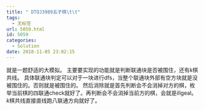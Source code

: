 ```yaml
---
title: " DTOJ3989五子棋\t\t"
tags:
  - 无标签
url: 5059.html
id: 5059
categories:
  - Solution
date: 2018-11-05 23:02:15
---
```


就是一题舒适的大模拟。 主要要实现的功能就是判断联通块是否被围住，还有$k$棋共线。 具体联通块判定可以对于一块进行dfs，当整个联通块外部有空方块就是没被围住的。否则就是被围住的。 然后消除就是首先判断会不会消掉对方的棋，枚举当前棋的四联通check就好了。再判断会不会消掉当前方的棋，会就是illgeal。 $k$棋共线直接直线跑八联通方向就好了。